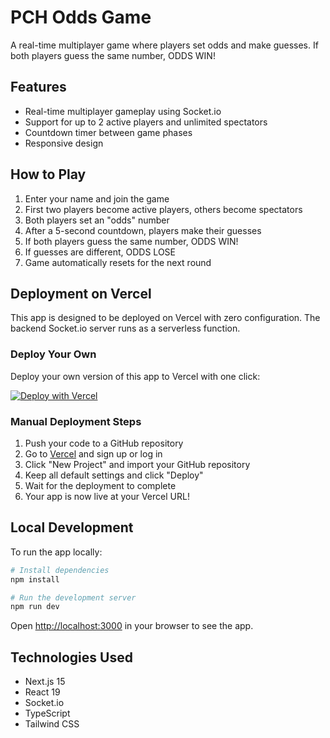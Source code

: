 # PCH Odds Game

A real-time multiplayer game where players set odds and make guesses. If both players guess the same number, ODDS WIN!

## Features

- Real-time multiplayer gameplay using Socket.io
- Support for up to 2 active players and unlimited spectators
- Countdown timer between game phases
- Responsive design

## How to Play

1. Enter your name and join the game
2. First two players become active players, others become spectators
3. Both players set an "odds" number
4. After a 5-second countdown, players make their guesses
5. If both players guess the same number, ODDS WIN!
6. If guesses are different, ODDS LOSE
7. Game automatically resets for the next round

## Deployment on Vercel

This app is designed to be deployed on Vercel with zero configuration. The backend Socket.io server runs as a serverless function.

### Deploy Your Own

Deploy your own version of this app to Vercel with one click:

[![Deploy with Vercel](https://vercel.com/button)](https://vercel.com/new/clone?repository-url=https%3A%2F%2Fgithub.com%2Fyourusername%2Fpch-odds-app)

### Manual Deployment Steps

1. Push your code to a GitHub repository
2. Go to [Vercel](https://vercel.com) and sign up or log in
3. Click "New Project" and import your GitHub repository
4. Keep all default settings and click "Deploy"
5. Wait for the deployment to complete
6. Your app is now live at your Vercel URL!

## Local Development

To run the app locally:

```bash
# Install dependencies
npm install

# Run the development server
npm run dev
```

Open [http://localhost:3000](http://localhost:3000) in your browser to see the app.

## Technologies Used

- Next.js 15
- React 19
- Socket.io
- TypeScript
- Tailwind CSS
